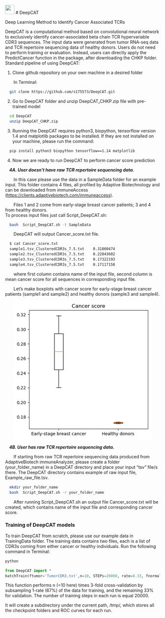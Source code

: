 <img src="https://github.com/s175573/DeepCAT/blob/master/Figures/Cat.png" width="30" height="30"> # DeepCAT

Deep Learning Method to Identify Cancer Associated TCRs

DeepCAT is a computational method based on convolutional neural network to exclusively identify cancer-associated beta chain TCR hypervariable CDR3 sequences. The input data were generated from tumor RNA-seq data and TCR repertoire sequencing data of healthy donors. Users do not need to perform training or evaluation. Instead, users can directly apply the PredictCancer function in the package, after downloading the CHKP folder. 
Standard pipeline of using DeepCAT:



 1. Clone github repository on your own machine in a desired folder

&nbsp; &nbsp; &nbsp;&nbsp;
    In Terminal:

```bash
  git clone https://github.com/s175573/DeepCAT.git
```

 2. Go to DeepCAT folder and unzip DeepCAT_CHKP.zip file with pre-trained model 
   
```bash
  cd DeepCAT
  unzip DeepCAT_CHKP.zip 
```

 3. Running the DeepCAT requires python3, biopython, tensorflow version 1.4 and matplotlib packages to be installed. If they are not installed on your machine, please run the command:
 
```bash
  pip install python3 biopython tensorflow==1.14 matplotlib 
```

 4. Now we are ready to run DeepCAT to perform cancer score prediction  


***&nbsp; &nbsp; 4A. User doesn't have raw TCR repertoire sequencing data.***
 


&nbsp; &nbsp; &nbsp;&nbsp;
In this case please use the data in a SampleData folder for an example input. 
This folder contains 4 files, all profiled by Adaptive Biotechnology and can be downloaded from immuneAccess (https://clients.adaptivebiotech.com/immuneaccess).

&nbsp; &nbsp; &nbsp;&nbsp;
Files 1 and 2 come from early-stage breast cancer patients; 3 and 4 from healthy donors.<br />
To process input files just call Script_DeepCAT.sh:

```bash
  bash  Script_DeepCAT.sh -t SampleData
```

&nbsp; &nbsp; &nbsp;&nbsp;
DeepCAT will output Cancer_score.txt file. 


```bash
  $ cat Cancer_score.txt
  sample1.tsv_ClusteredCDR3s_7.5.txt	0.31860474
  sample2.tsv_ClusteredCDR3s_7.5.txt	0.22043602
  sample3.tsv_ClusteredCDR3s_7.5.txt	0.17322193
  sample4.tsv_ClusteredCDR3s_7.5.txt	0.17117158
```

&nbsp; &nbsp; &nbsp;&nbsp; 
where first column contains name of the input file, second column is mean cancer score for all sequences in corresponding input file.<br />

&nbsp; &nbsp; &nbsp;&nbsp;
Let’s make boxplots with cancer score for early-stage breast cancer patients (sample1 and sample2) and healthy donors (sample3 and sample4).

<p align="center">
  <img src="Figures/Cancer_score.png">
</p>


***&nbsp; &nbsp; 4B. User has raw TCR repertoire sequencing data.***


&nbsp; &nbsp; &nbsp;&nbsp;
If starting from raw TCR repertoire sequencing data produced from AdaptiveBiotech immuneAnalyzer, please create a folder (your_folder_name) in a DeepCAT directory and place your input “tsv” file/s there. The DeepCAT directory contains example of raw input file, Example_raw_file.tsv.

```bash
  mkdir your_folder_name
  bash  Script_DeepCAT.sh -r your_folder_name
```

&nbsp; &nbsp; &nbsp;&nbsp;
After running Script_DeepCAT.sh an output file Cancer_score.txt will be created, which contains name of the input file and corresponding cancer score. 

### Training of DeepCAT models

To train DeepCAT from scratch, please use our example data in TrainingData folder. The training data contains two files, each is a list of CDR3s coming from either cancer or healthy individuals.
Run the following command in Terminal:
```bash
python
```
```python
from DeepCAT import *
batchTrain(ftumor='TumorCDR3.txt',n=10, STEPs=20000, rate=0.33, fnormal='NormalCDR3.txt')
```
This function performs n (=10 here) times 3-fold cross-validation by subsampling 1-rate (67%) of the data for training, and the remaining 33% for validation. The number of training steps in each run is equal 20000.

It will create a subdirectory under the current path, /tmp/, which stores all the checkpoint folders and ROC curves for each run.